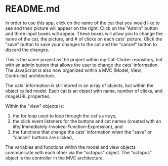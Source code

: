 # README.md
In order to use this app, click on the name of the cat that you would like to see and their picture will appear on the right. Click on the "Admin" button and three input boxes will appear. These boxes will allow you to change the name of the cat, the picture, and # of clicks on each cats' picture. Click the "save" button to save your changes to the cat and the "cancel" button to discard the changes.

This is the same project as the project within my Cat-Clicker repository, but with an admin button that allows the user to change the cats' information. The JavaScript is also now organized within a MVC (Model, View, Controller) architecture. 

The cats' information is still stored in an array of objects, but within the object called model. Each cat is an object 
with name, number of clicks, and imageURL properties. 

Within the "view" objects is:

1. the for loop used to loop through the cat's arrays,
2. the click event listeners for the buttons and cat names (created with an iife/ Immediately-Invoked-Function-Expression), and
3. the functions that change the cats' information when the "save" or "cancel" buttons are clicked,

The variables and functions within the model and view objects communicate with each other via the "octopus" object. The "octopus" object is the controller in the MVC architecture.  






